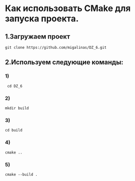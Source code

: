 # Как использовать CMake для запуска проекта.
## 1.Загружаем проект
``` git clone https://github.com/migalinas/DZ_6.git ```
## 2.Используем следующие команды:
### 1) 
``` cd DZ_6```
### 2)
```mkdir build```
### 3)
```cd build```
### 4)  
```cmake ..```
### 5)  
```cmake --build .```
